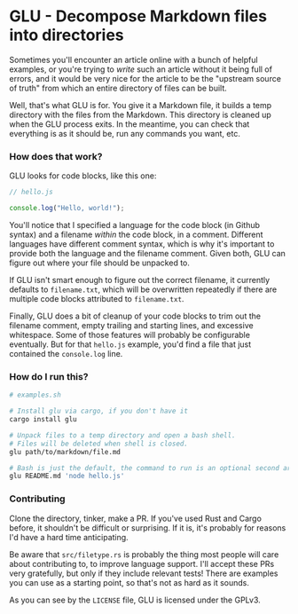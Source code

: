 # GLU - Decompose Markdown files into directories

Sometimes you'll encounter an article online with a bunch of helpful examples,
or you're trying to _write_ such an article without it being full of errors,
and it would be very nice for the article to be the "upstream source of truth"
from which an entire directory of files can be built.

Well, that's what GLU is for. You give it a Markdown file, it builds a temp
directory with the files from the Markdown. This directory is cleaned up when
the GLU process exits. In the meantime, you can check that everything is as it
should be, run any commands you want, etc.

### How does that work?

GLU looks for code blocks, like this one:

```javascript
// hello.js

console.log("Hello, world!");
```

You'll notice that I specified a language for the code block (in Github syntax)
and a filename _within_ the code block, in a comment. Different languages have
different comment syntax, which is why it's important to provide both the
language and the filename comment. Given both, GLU can figure out where your
file should be unpacked to.

If GLU isn't smart enough to figure out the correct filename, it currently
defaults to `filename.txt`, which will be overwritten repeatedly if there are
multiple code blocks attributed to `filename.txt`.

Finally, GLU does a bit of cleanup of your code blocks to trim out the filename
comment, empty trailing and starting lines, and excessive whitespace. Some of
those features will probably be configurable eventually. But for that `hello.js`
example, you'd find a file that just contained the `console.log` line.

### How do I run this?

```bash
# examples.sh

# Install glu via cargo, if you don't have it
cargo install glu

# Unpack files to a temp directory and open a bash shell.
# Files will be deleted when shell is closed.
glu path/to/markdown/file.md

# Bash is just the default, the command to run is an optional second arg.
glu README.md 'node hello.js'
```

### Contributing

Clone the directory, tinker, make a PR. If you've used Rust and Cargo before,
it shouldn't be difficult or surprising. If it is, it's probably for reasons
I'd have a hard time anticipating.

Be aware that `src/filetype.rs` is probably the thing most people will
care about contributing to, to improve language support. I'll accept these PRs
very gratefully, but only if they include relevant tests! There are examples
you can use as a starting point, so that's not as hard as it sounds.

As you can see by the `LICENSE` file, GLU is licensed under the GPLv3.
